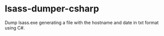 # lsass-dumper-csharp
Dump lsass.exe generating a file with the hostname and date in txt format using C#.
